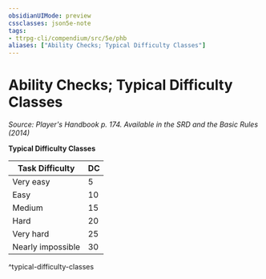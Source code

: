 ```yaml
---
obsidianUIMode: preview
cssclasses: json5e-note
tags:
- ttrpg-cli/compendium/src/5e/phb
aliases: ["Ability Checks; Typical Difficulty Classes"]
---
```

# Ability Checks; Typical Difficulty Classes
*Source: Player's Handbook p. 174. Available in the <span title='Systems Reference Document (5.1)'>SRD</span> and the Basic Rules (2014)* 

**Typical Difficulty Classes**

| Task Difficulty | DC |
|-----------------|----|
| Very easy | 5 |
| Easy | 10 |
| Medium | 15 |
| Hard | 20 |
| Very hard | 25 |
| Nearly impossible | 30 |
^typical-difficulty-classes